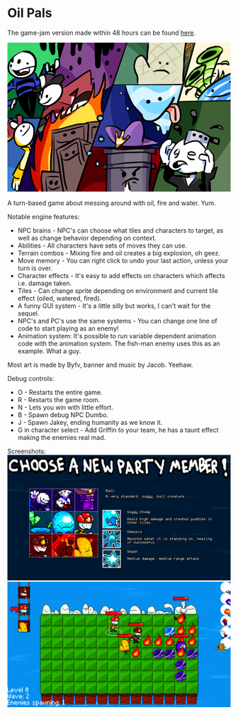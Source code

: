 # Oil Pals
The game-jam version made within 48 hours can be found [here](https://gm48.net/game-jams/side-effects/games/oil-pals).

![enter image description here](https://github.com/Jakeybobble/Oil-Pals/blob/main/ProjectResources/banner.png?raw=true)

A turn-based game about messing around with oil, fire and water. Yum.

Notable engine features:
 - NPC brains - NPC's can choose what tiles and characters to target, as well as change behavior depending on context.
 - Abilities - All characters have sets of moves they can use.
 - Terrain combos - Mixing fire and oil creates a big explosion, oh geez.
 - Move memory - You can right click to undo your last action, unless your turn is over.
 - Character effects - It's easy to add effects on characters which affects i.e. damage taken.
 - Tiles - Can change sprite depending on environment and current tile effect (oiled, watered, fired).
 - A funny GUI system - It's a little silly but works, I can't wait for the sequel.
 - NPC's and PC's use the same systems - You can change one line of code to start playing as an enemy!
 - Animation system: It's possible to run variable dependent animation code with the animation system. The fish-man enemy uses this as an example. What a guy.

Most art is made by Byfv, banner and music by Jacob. Yeehaw.

Debug controls:
 - O - Restarts the entire game.
 - R - Restarts the game room.
 - N - Lets you win with little effort.
 - B - Spawn debug NPC Dumbo.
 - J - Spawn Jakey, ending humanity as we know it.
 - G in character select - Add Griffin to your team, he has a taunt effect making the enemies real mad.

Screenshots:
![enter image description here](https://github.com/Jakeybobble/Oil-Pals/blob/main/ProjectResources/screenshot-characterselect.png?raw=true)
![enter image description here](https://github.com/Jakeybobble/Oil-Pals/blob/main/ProjectResources/screenshot-gameplay1.png?raw=true)
